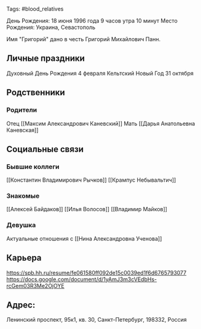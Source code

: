 Tags: #blood_relatives 

День Рождения: 18 июня 1996 года 9 часов утра 10 минут 
Место Рождения: Украина, Севастополь

Имя "Григорий" дано в честь Григорий Михайлович Панн.

## Личные праздники
Духовный День Рождения 4 февраля
Кельтский Новый Год 31 октября

## Родственники

### Родители
Отец [[Максим Александрович Каневский]]
Мать [[Дарья Анатольевна Каневская]]

## Социальные связи

### Бывшие коллеги
[[Константин Владимирович Рычков]]
[[Крампус Небывальтич]]

### Знакомые
[[Алексей Байдаков]]
[[Илья Волосов]]
[[Владимир Майков]]

### Девушка
Актуальные отношения с [[Нина Александровна Ученова]]

## Карьера

https://spb.hh.ru/resume/fe061580ff092de15c0039ed1f6d6765793077
https://docs.google.com/document/d/1yAmJ3m3cVEdbHs-rcGem03R3Me2OjOYE

## Адрес:
Ленинский проспект, 95к1, кв. 30, Санкт-Петербург, 198332, Россия